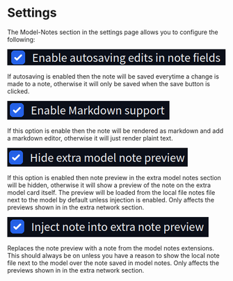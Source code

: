 # Settings

The Model-Notes section in the settings page allows you to configure the following:

![The checkbox about autosaving note changes](../images/settings_autosaving.png)

If autosaving is enabled then the note will be saved everytime a change is made to a note, otherwise it will only be saved when the save button is clicked.

![The checkbox about enabling markdown support](../images/settings_markdown.png)

If this option is enable then the note will be rendered as markdown and add a markdown editor, otherwise it will just render plaint text.

![The checkbox about showing a note preview](../images/hide_extra_preview.png)

If this option is enabled then note preview in the extra model notes section will be hidden, otherwise it will show a preview of the note on the extra model card itself.
The preview will be loaded from the local file notes file next to the model by default unless injection is enabled. Only affects the previews shown in in the extra network section.

![The checkbox about injecting the note preview](../images/settings_injecting_extra_preview.png)

Replaces the note preview with a note from the model notes extensions. This should always be on unless you have a reason to show the local note file next to the model over the note saved in model notes. Only affects the previews shown in in the extra network section.